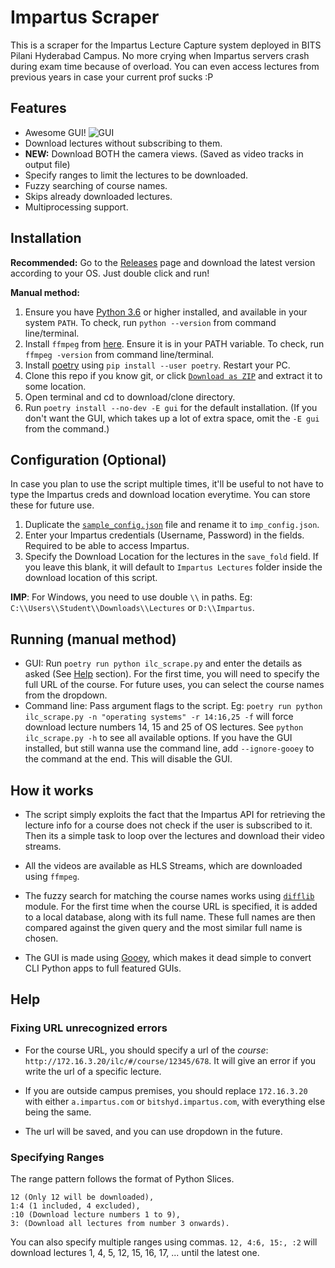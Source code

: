 # Impartus Scraper

This is a scraper for the Impartus Lecture Capture system deployed in BITS Pilani Hyderabad Campus. No more crying when Impartus servers crash during exam time because of overload. You can even access lectures from previous years in case your current prof sucks :P

## Features
* Awesome GUI!
	![GUI](assets/screenshot.png)
* Download lectures without subscribing to them.
* **NEW:** Download BOTH the camera views. (Saved as video tracks in output file)
* Specify ranges to limit the lectures to be downloaded.
* Fuzzy searching of course names.
* Skips already downloaded lectures.
* Multiprocessing support.

## Installation
**Recommended:** Go to the [Releases](https://github.com/iamkroot/ilc-scraper/releases) page and download the latest version according to your OS. Just double click and run!

**Manual method:**
1. Ensure you have [Python 3.6](https://www.python.org/downloads/) or higher installed, and available in your system `PATH`. To check, run `python --version` from command line/terminal.
2. Install `ffmpeg` from [here](http://ffmpeg.org/download.html). Ensure it is in your PATH variable. To check, run `ffmpeg -version` from command line/terminal.
3. Install [poetry](https://github.com/sdispater/poetry) using `pip install --user poetry`. Restart your PC.
4. Clone this repo if you know git, or click [`Download as ZIP`](https://github.com/iamkroot/ilc-scraper/archive/master.zip) and extract it to some location.
5. Open terminal and cd to download/clone directory.
6. Run `poetry install --no-dev -E gui` for the default installation. (If you don't want the GUI, which takes up a lot of extra space, omit the `-E gui` from the command.)

## Configuration (Optional)
In case you plan to use the script multiple times, it'll be useful to not have to type the Impartus creds and download location everytime. You can store these for future use.
1. Duplicate the [`sample_config.json`](sample_config.json) file and rename it to `imp_config.json`.
2. Enter your Impartus credentials (Username, Password) in the fields. Required to be able to access Impartus.
3. Specify the Download Location for the lectures in the `save_fold` field. If you leave this blank, it will default to `Impartus Lectures` folder inside the download location of this script.

**IMP**: For Windows, you need to use double `\\` in paths. Eg: `C:\\Users\\Student\\Downloads\\Lectures` or `D:\\Impartus`.

## Running (manual method)
* GUI: Run `poetry run python ilc_scrape.py` and enter the details as asked (See [Help](#help) section). For the first time, you will need to specify the full URL of the course. For future uses, you can select the course names from the dropdown.
* Command line: Pass argument flags to the script. Eg: `poetry run python ilc_scrape.py -n "operating systems" -r 14:16,25 -f` will force download lecture numbers 14, 15 and 25 of OS lectures. See `python ilc_scrape.py -h` to see all available options. If you have the GUI installed, but still wanna use the command line, add `--ignore-gooey` to the command at the end. This will disable the GUI.

## How it works
* The script simply exploits the fact that the Impartus API for retrieving the lecture info for a course does not check if the user is subscribed to it. Then its a simple task to loop over the lectures and download their video streams.

* All the videos are available as HLS Streams, which are downloaded using `ffmpeg`.

* The fuzzy search for matching the course names works using [`difflib`](https://docs.python.org/3/library/difflib.html) module. For the first time when the course URL is specified, it is added to a local database, along with its full name. These full names are then compared against the given query and the most similar full name is chosen.

* The GUI is made using [Gooey](https://github.com/chriskiehl/Gooey), which makes it dead simple to convert CLI Python apps to full featured GUIs.

## Help
### Fixing URL unrecognized errors
* For the course URL, you should specify a url of the *course*: `http://172.16.3.20/ilc/#/course/12345/678`. It will give an error if you write the url of a specific lecture.

* If you are outside campus premises, you should replace `172.16.3.20` with either `a.impartus.com` or `bitshyd.impartus.com`, with everything else being the same. 

* The url will be saved, and you can use dropdown in the future.

### Specifying Ranges
The range pattern follows the format of Python Slices.
```
12 (Only 12 will be downloaded),
1:4 (1 included, 4 excluded),
:10 (Download lecture numbers 1 to 9),
3: (Download all lectures from number 3 onwards). 
```

You can also specify multiple ranges using commas. 
`12, 4:6, 15:, :2` will download lectures 1, 4, 5, 12, 15, 16, 17, ... until the latest one.
